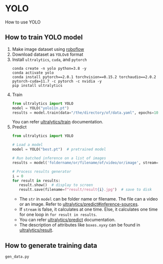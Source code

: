 # YOLO
How to use YOLO

## How to train YOLO model
1. Make image dataset using [roboflow](https://roboflow.com/) 
2. Download dataset as `YOLOv8` format
3. Install `ultralytics`, `cuda`, and `pytorch`
   ```shell
   conda create -n yolo python=3.8 -y
   conda activate yolo
   conda install pytorch==2.0.1 torchvision==0.15.2 torchaudio==2.0.2 pytorch-cuda=11.7 -c pytorch -c nvidia -y
   pip install ultralytics
   ```
4. Train
   ```python
   from ultralytics import YOLO
   model = YOLO("yolo11n.pt")
   results = model.train(data="/the/directory/of/data.yaml", epochs=100, imgsz=640)
   ```
   You can refer [ultralytics/train](https://docs.ultralytics.com/modes/train) documentation.
5. Predict
   ```python
   from ultralytics import YOLO

   # Load a model
   model = YOLO("best.pt")  # pretrained model

   # Run batched inference on a list of images
   results = model('foldername/or/filename/of/video/or/image', stream=False)  # return a generator of Results objects

   # Process results generator
   i = 0
   for result in results:
      result.show()  # display to screen
      result.save(filename=f"result/result{i}.jpg")  # save to disk
   ```
   * The `str` in `model` can be folder name or filename. The file can a video or an image. Refer to [ultralytics/predict#inference-sources](https://docs.ultralytics.com/modes/predict/#inference-sources).
   * If `stream` is false, it calculates at one time. Else, it calculates one time for one loop in `for result in results`.
   * You can refer [ultralytics/predict](https://docs.ultralytics.com/modes/predict) documentation.
   * The description of attributes like `boxes.xyxy` can be found in [ultralytics/result](https://docs.ultralytics.com/reference/engine/results/).
## How to generate training data
`gen_data.py`
